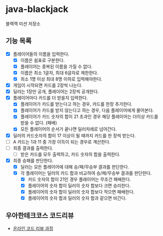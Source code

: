 # java-blackjack

블랙잭 미션 저장소

## 기능 목록
- [x]  플레이어들의 이름을 입력한다.
    - [x]  이름은 쉼표로 구분한다.
    - [x]  플레이어는 중복된 이름을 가질 수 없다.
    - [x]  이름은 최소 1글자, 최대 6글자로 제한한다.
    - [x]  최소 1명 이상 최대 8명 이하로 입력해야한다.
- [x]  게임이 시작되면 카드를 2장씩 나눈다.
- [x]  딜러는 1장만 공개, 플레이어는 2장씩 공개한다.
- [x]  플레이어마다 카드를 더 받을지 입력한다.
    - [x]  플레이어가 카드를 받는다고 하는 경우, 카드를 한장 추가한다.
    - [x]  플레이어가 카드를 받지 않는다고 하는 경우, 다음 플레이어에게 물어본다.
    - [x]  플레이어가 카드 숫자의 합이 21 초과인 경우 해당 플레이어는 더이상 카드를 받을 수 없다. (패배)
    - [x]  모든 플레이어의 순서가 끝나면 딜러차례로 넘어간다.
- [x]  딜러의 카드숫자의 합이 17 이상이 될 때까지 카드를 한 장씩 받는다.
- [ ]  A 카드는 1과 11 중 가장 이득이 되는 경우로 계산한다.
- [ ]  최종 결과를 출력한다.
    - [ ]  받은 카드를 모두 출력하고, 카드 숫자의 합을 출력한다.
- [x]  최종 승패를 판단한다.
    - [x]  딜러는 모든 플레이어에 대해 승/패/무승부 결과를 판단한다.
    - [x]  각 플레이어는 딜러의 카드 합과 비교하여 승/패/무승부 결과를 판단한다.
       - [x]  카드 숫자의 합이 21인 경우 플레이어는 무조건 패배한다.
       - [x]  플레이어의 숫자 합이 딜러의 숫자 합보다 크면 승리한다.
       - [x]  플레이어의 숫자 합이 딜러의 숫자 합보다 작으면 패배한다.
       - [x]  플레이어의 숫자 합과 딜러의 숫자 합과 같으면 비긴다.

## 우아한테크코스 코드리뷰

- [온라인 코드 리뷰 과정](https://github.com/woowacourse/woowacourse-docs/blob/master/maincourse/README.md)
